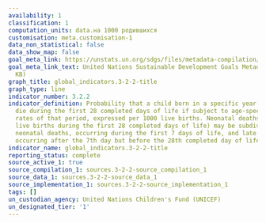 ```yaml
---
availability: 1
classification: 1
computation_units: data.на 1000 родившихся
customisation: meta.customisation-1
data_non_statistical: false
data_show_map: false
goal_meta_link: https://unstats.un.org/sdgs/files/metadata-compilation/Metadata-Goal-3.pdf
goal_meta_link_text: United Nations Sustainable Development Goals Metadata (PDF 225
  KB)
graph_title: global_indicators.3-2-2-title
graph_type: line
indicator_number: 3.2.2
indicator_definition: Probability that a child born in a specific year or period will
  die during the first 28 completed days of life if subject to age-specific mortality
  rates of that period, expressed per 1000 live births. Neonatal deaths (deaths among
  live births during the first 28 completed days of life) may be subdivided into early
  neonatal deaths, occurring during the first 7 days of life, and late neonatal deaths,
  occurring after the 7th day but before the 28th completed day of life.
indicator_name: global_indicators.3-2-2-title
reporting_status: complete
source_active_1: true
source_compilation_1: sources.3-2-2-source_compilation_1
source_data_1: sources.3-2-2-source_data_1
source_implementation_1: sources.3-2-2-source_implementation_1
tags: []
un_custodian_agency: United Nations Children's Fund (UNICEF)
un_designated_tier: '1'
---
```

